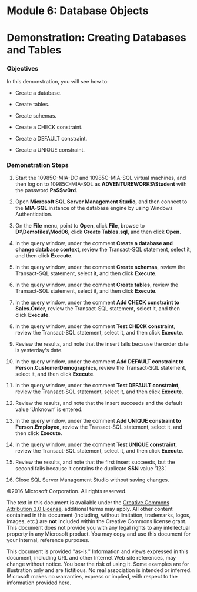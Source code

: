 # Module 6: Database Objects
# Demonstration: Creating Databases and Tables

### Objectives

In this demonstration, you will see how to:

-   Create a database.

-   Create tables.

-   Create schemas.

-   Create a CHECK constraint.

-   Create a DEFAULT constraint.

-   Create a UNIQUE constraint.

### Demonstration Steps

1.  Start the 10985C-MIA-DC and 10985C-MIA-SQL virtual machines, and then log on to 10985C-MIA-SQL as **ADVENTUREWORKS\\Student** with the password **Pa$$w0rd**.

2.  Open **Microsoft SQL Server Management Studio**, and then connect to the **MIA-SQL** instance of the database engine by using Windows Authentication.

3.  On the **File** menu, point to **Open**, click **File**, browse to **D:\\Demofiles\\Mod06**, click **Create Tables.sql**, and then click **Open**.

4.  In the query window, under the comment **Create a database and change database context**, review the Transact-SQL statement, select it, and then click **Execute**.

5.  In the query window, under the comment **Create schemas**, review the Transact-SQL statement, select it, and then click **Execute**.

6.  In the query window, under the comment **Create tables**, review the Transact-SQL statement, select it, and then click **Execute**.

7.  In the query window, under the comment **Add CHECK constraint to Sales.Order**, review the Transact-SQL statement, select it, and then click **Execute**.

8.  In the query window, under the comment **Test CHECK constraint**, review the Transact-SQL statement, select it, and then click **Execute**.

9.  Review the results, and note that the insert fails because the order date is yesterday's date.

10. In the query window, under the comment **Add DEFAULT constraint to Person.CustomerDemographics**, review the Transact-SQL statement, select it, and then click **Execute**.

11. In the query window, under the comment **Test DEFAULT constraint**, review the Transact-SQL statement, select it, and then click **Execute**.

12. Review the results, and note that the insert succeeds and the default value ‘Unknown’ is entered.

13. In the query window, under the comment **Add UNIQUE constraint to Person.Employee**, review the Transact-SQL statement, select it, and then click **Execute**.

14. In the query window, under the comment **Test UNIQUE constraint**, review the Transact-SQL statement, select it, and then click **Execute**.

15. Review the results, and note that the first insert succeeds, but the second fails because it contains the duplicate **SSN** value ‘123’.

16. Close SQL Server Management Studio without saving changes.


©2016 Microsoft Corporation. All rights reserved.

The text in this document is available under the [Creative Commons Attribution 3.0 License](https://creativecommons.org/licenses/by/3.0/legalcode "Creative Commons Attribution 3.0 License"), additional terms may apply.  All other content contained in this document (including, without limitation, trademarks, logos, images, etc.) are **not** included within the Creative Commons license grant.  This document does not provide you with any legal rights to any intellectual property in any Microsoft product. You may copy and use this document for your internal, reference purposes.

This document is provided "as-is." Information and views expressed in this document, including URL and other Internet Web site references, may change without notice. You bear the risk of using it. Some examples are for illustration only and are fictitious. No real association is intended or inferred. Microsoft makes no warranties, express or implied, with respect to the information provided here.